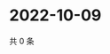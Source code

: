 # 2022-10-09

共 0 条

<!-- BEGIN WEIBO -->
<!-- 最后更新时间 Sun Oct 09 2022 14:12:11 GMT+0800 (China Standard Time) -->

<!-- END WEIBO -->
